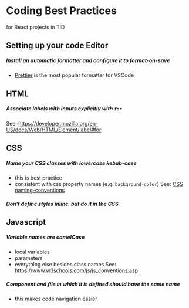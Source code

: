 # Coding Best Practices
for React projects in TID

## Setting up your code Editor

##### Install an automatic formatter and configure it to format-on-save
- [Prettier](https://marketplace.visualstudio.com/items?itemName=esbenp.prettier-vscode) is the most popular formatter for VSCode
  


## HTML

##### Associate labels with inputs explicitly with `for` 
See: https://developer.mozilla.org/en-US/docs/Web/HTML/Element/label#for


## CSS

##### Name your CSS classes with lowercase kebab-case 
- this is best practice
- consistent with css property names (e.g. `background-color`)
See: [CSS naming-conventions](https://www.freecodecamp.org/news/css-naming-conventions-that-will-save-you-hours-of-debugging-35cea737d849/)


##### Don't define styles inline. but do it in the CSS


## Javascript

##### Variable names are camelCase 
- local variables
- parameters
- everything else besides class names
See: https://www.w3schools.com/js/js_conventions.asp

##### Component and file in which it is defined should have the same name
- this makes code navigation easier


